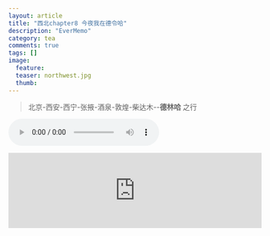 ```yaml
---
layout: article
title: "西北chapter8 今夜我在德令哈"
description: "EverMemo"
category: tea
comments: true
tags: []
image:
  feature:
  teaser: northwest.jpg
  thumb:
---
```

> 北京-西安-西宁-张掖-酒泉-敦煌-柴达木--**德林哈** 之行

<audio src="http://word.98ki.com/blog/northwest8 今夜我在德令哈_files/delingha.mp3" controls="controls">  </audio>


  <iframe src="http://word.98ki.com/blog/northwest8 今夜我在德令哈.htm" id="iframe" scrolling="no" onload="iframeLoad()" frameborder="0" name="iframe" width="100%"> </iframe>


  <script type="text/javascript" language="javascript">

  function iframeLoad()  
  {  
      document.getElementById("iframe").height=0;  
      document.getElementById("iframe").height=document.getElementById("iframe").contentWindow.document.body.scrollHeight;  
  }  

  </script>
